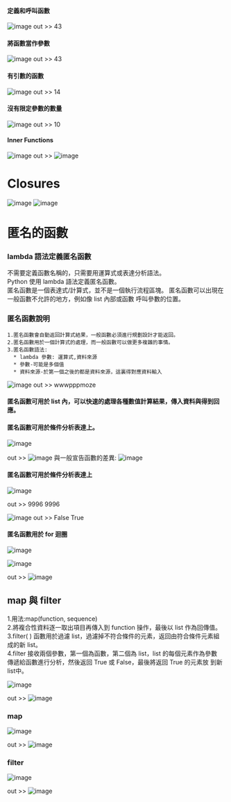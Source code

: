 #### 定義和呼叫函數
![image](https://user-images.githubusercontent.com/112489587/199970165-062532bb-2e22-4517-965c-96154715d06b.png)
out >> 43


#### 將函數當作參數
![image](https://user-images.githubusercontent.com/112489587/199970096-18e26120-e731-4eb0-aeba-458191ae3289.png)
out >> 43

#### 有引數的函數
![image](https://user-images.githubusercontent.com/112489587/199970209-5fc6ef43-31c5-46b5-96ef-24c87b218f9d.png)
out >> 14

#### 沒有限定參數的數量
![image](https://user-images.githubusercontent.com/112489587/199970254-579489c3-35a4-4580-88e2-af62c1b33fb8.png)
out >> 10

#### Inner Functions
![image](https://user-images.githubusercontent.com/112489587/199970315-83018308-50db-4b65-b069-34d4b78aeb83.png)
out >> ![image](https://user-images.githubusercontent.com/112489587/199970679-ca522d0a-9c78-465f-a005-7ea2e219b209.png)




# Closures
![image](https://user-images.githubusercontent.com/112489587/199970764-52789843-f3b9-40dd-b063-6e2eb2ca9e4a.png)
![image](https://user-images.githubusercontent.com/112489587/199970842-9b0d6bcb-8d4a-4ca5-9c41-a1d02b620b50.png)

# 匿名的函數 
### lambda 語法定義匿名函數
  不需要定義函數名稱的，只需要用運算式或表達分析語法。  
  Python 使用 lambda 語法定義匿名函數。    
  匿名函數是一個表達式/計算式，並不是一個執行流程區塊。 
  匿名函數可以出現在一般函數不允許的地方，例如像 list 內部或函數 呼叫參數的位置。 
  
### 匿名函數說明
    1.匿名函數會自動返回計算式結果，一般函數必須進行規劃設計才能返回。
    2.匿名函數用於一個計算式的處理，而一般函數可以做更多複雜的事情。
    3.匿名函數語法:
      * lambda 參數: 運算式,資料來源
      * 參數-可能是多個值
      * 資料來源-於第一個之後的都是資料來源，這裏得對應資料輸入

![image](https://user-images.githubusercontent.com/112489587/199973237-7b185aa2-3fb9-4197-9139-af5977bae1a0.png)
out >> wwwpppmoze


#### 匿名函數可用於 list 內，可以快速的處理各種數值計算結果，傳入資料與得到回應。
#### 匿名函數可用於條件分析表達上。

![image](https://user-images.githubusercontent.com/112489587/199974352-8f0bfc2f-55bf-4777-b555-f64bd49d61a9.png)

out >> 
![image](https://user-images.githubusercontent.com/112489587/199974421-3fe47134-c979-4804-87d8-c0b3b33a44b3.png)
  與一般宣告函數的差異: 
![image](https://user-images.githubusercontent.com/112489587/199974900-a95d9288-4ec7-4b1c-935e-40ede8ba9a0b.png)

#### 匿名函數可用於條件分析表達上
![image](https://user-images.githubusercontent.com/112489587/199975687-52139ce4-be43-4297-8cfe-d6938344fd7f.png)

out >> 9996   9996

![image](https://user-images.githubusercontent.com/112489587/199978542-a41ded0c-a0d1-4d33-94ea-ad6a27d89013.png)
out >> False  True

#### 匿名函數用於 for 迴圈
![image](https://user-images.githubusercontent.com/112489587/199981798-9fe297e7-9953-43b7-b54e-bcfd274e5cc8.png)

![image](https://user-images.githubusercontent.com/112489587/199982056-94d0e3bf-a5f2-4496-aff0-054a877786b7.png)

out >> ![image](https://user-images.githubusercontent.com/112489587/199982126-6b36ea06-65ae-4c2e-a8f8-2f346297b1a0.png)

## map 與 filter
  1.用法:map(function, sequence)  
  2.將複合性資料逐一取出項目再傳入到 function 操作，最後以 list 作為回傳值。  
  3.filter( ) 函數用於過濾 list，過濾掉不符合條件的元素，返回由符合條件元素組 成的新 list。  
  4.filter 接收兩個參數，第一個為函數，第二個為 list，list 的每個元素作為參數   
    傳遞給函數進行分析，然後返回 True 或 False，最後將返回 True 的元素放 到新list中。  
    
   ![image](https://user-images.githubusercontent.com/112489587/199985260-1408487b-75f8-4e1a-b48b-5527b9775827.png)

out >> ![image](https://user-images.githubusercontent.com/112489587/199985312-3d6aa0ab-2345-4648-b1f7-64039cad92ee.png)

### map
![image](https://user-images.githubusercontent.com/112489587/199987479-5b0db687-d6a6-44d7-884d-fd69dcba9495.png)

out >> ![image](https://user-images.githubusercontent.com/112489587/199987524-a0496c50-0534-4d10-bc17-3691cbaaa623.png)

### filter
![image](https://user-images.githubusercontent.com/112489587/199990458-dd7bc38e-457b-47a1-93ef-ee5fd6d09f3c.png)

out >> ![image](https://user-images.githubusercontent.com/112489587/199990682-8eef1973-b808-49b9-bdae-bc54545565e9.png)
